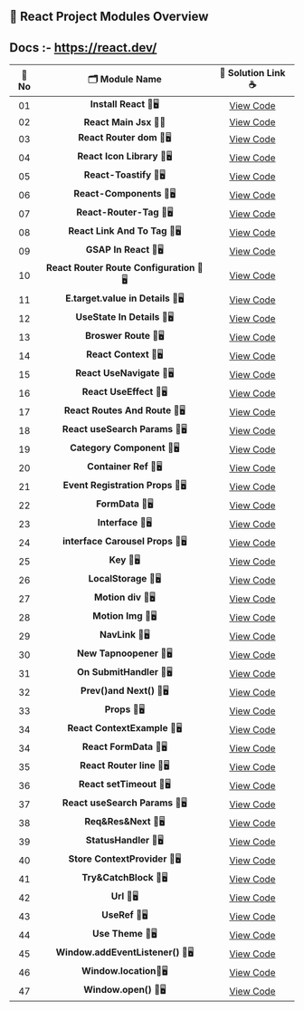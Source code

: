 ## 🧩 React Project Modules Overview

## Docs :- https://react.dev/

| 🔢 **No** | 🗂️ **Module Name**                | 🔗 **Solution Link** ☕ |
|:--------:|:----------------------------------:|:----------------------:|
| 01       | **Install React** 🎨🖥️                  | [View Code](https://github.com/Sangram03/Hackthons-Ideas-used/blob/main/Frontend/React/ReactInstall.md) |
| 02       | **React Main Jsx** 🧠🔧                    | [View Code](https://github.com/Sangram03/Hackthons-Ideas-used/blob/main/Frontend/React/ReactMainJsx.md) |
| 03       | **React Router dom** 🎨🖥️                  | [View Code](https://github.com/Sangram03/Hackthons-Ideas-used/blob/main/Frontend/React/ReactRouterdom.md) |
| 04       | **React Icon Library** 🎨🖥️                  | [View Code](https://github.com/Sangram03/Hackthons-Ideas-used/blob/main/Frontend/React/Ucide-react.md) |
| 05       | **React-Toastify** 🎨🖥️                  | [View Code](https://github.com/Sangram03/Hackthons-Ideas-used/blob/main/Frontend/React/React-Toastify.md) |
| 06       | **React-Components** 🎨🖥️                  | [View Code](https://github.com/Sangram03/Hackthons-Ideas-used/blob/main/Frontend/React/ReactComp_Website.md) |
| 07       | **React-Router-Tag** 🎨🖥️                  | [View Code](https://github.com/Sangram03/Hackthons-Ideas-used/blob/main/Frontend/React/ReactRouteTag.md) |
| 08       | **React Link And To Tag** 🎨🖥️                  | [View Code](https://github.com/Sangram03/Hackthons-Ideas-used/blob/main/Frontend/React/ReactLinkAndToTag.md) |
| 09       | **GSAP In React** 🎨🖥️                  | [View Code](https://github.com/Sangram03/Hackthons-Ideas-used/blob/main/Frontend/React/GSAPInREact.md) |
| 10       | **React Router Route Configuration** 🎨🖥️                  | [View Code](https://github.com/Sangram03/Hackthons-Ideas-used/blob/main/Frontend/React/ReactRouterRouteConfiguration.md) |
| 11       | **E.target.value in Details** 🎨🖥️                  | [View Code](https://github.com/Sangram03/Hackthons-Ideas-used/blob/main/Frontend/React/E.target.value.md) |
| 12       | **UseState In Details** 🎨🖥️                  | [View Code](https://github.com/Sangram03/Hackthons-Ideas-used/blob/main/Frontend/React/UseStateInDetails.md) |
| 13       | **Broswer Route** 🎨🖥️                  | [View Code](https://github.com/Sangram03/Hackthons-Ideas-used/blob/main/Frontend/React/BroswerRoute.md) |
| 14       | **React Context** 🎨🖥️                  | [View Code](https://github.com/Sangram03/Hackthons-Ideas-used/blob/main/Frontend/React/ReactContext.md) |
| 15       | **React UseNavigate** 🎨🖥️                  | [View Code](https://github.com/Sangram03/Hackthons-Ideas-used/blob/main/Frontend/React/UseNavigate.md) |
| 16       | **React UseEffect** 🎨🖥️                  | [View Code](https://github.com/Sangram03/Hackthons-Ideas-used/blob/main/Frontend/React/ReactUseEffect.md) |
| 17       | **React Routes And Route** 🎨🖥️                  | [View Code](https://github.com/Sangram03/Hackthons-Ideas-used/blob/main/Frontend/React/ReactRoutesAndRoute.md) |
| 18       | **React useSearch Params** 🎨🖥️                  | [View Code](https://github.com/Sangram03/Hackthons-Ideas-used/blob/main/Frontend/React/ReactuseSearchParams.md) |
| 19       | **Category Component** 🎨🖥️                  | [View Code](https://github.com/Sangram03/Hackthons-Ideas-used/blob/main/Frontend/React/CategoryComponent.md) |
| 20       | **Container Ref** 🎨🖥️                  | [View Code](https://github.com/Sangram03/Hackthons-Ideas-used/blob/main/Frontend/React/ContainerRef.md) |
| 21       | **Event Registration Props** 🎨🖥️                  | [View Code](https://github.com/Sangram03/Hackthons-Ideas-used/blob/main/Frontend/React/EventRegistrationProps.md) |
| 22       | **FormData** 🎨🖥️                  | [View Code](https://github.com/Sangram03/Hackthons-Ideas-used/blob/main/Frontend/React/FormData.md) |
| 23       | **Interface** 🎨🖥️                  | [View Code](https://github.com/Sangram03/Hackthons-Ideas-used/blob/main/Frontend/React/Interface.md) |
| 24       | **interface Carousel Props** 🎨🖥️                  | [View Code](https://github.com/Sangram03/Hackthons-Ideas-used/blob/main/Frontend/React/interfaceCarouselProps.md) |
| 25       | **Key** 🎨🖥️                  | [View Code](https://github.com/Sangram03/Hackthons-Ideas-used/blob/main/Frontend/React/Key.md) |
| 26       | **LocalStorage** 🎨🖥️                  | [View Code](https://github.com/Sangram03/Hackthons-Ideas-used/blob/main/Frontend/React/LocalStorage.md) |
| 27       | **Motion div** 🎨🖥️                  | [View Code](https://github.com/Sangram03/Hackthons-Ideas-used/blob/main/Frontend/React/motion.div.md) |
| 28       | **Motion Img** 🎨🖥️                  | [View Code](https://github.com/Sangram03/Hackthons-Ideas-used/blob/main/Frontend/React/motion.img.md) |
| 29       | **NavLink** 🎨🖥️                  | [View Code](https://github.com/Sangram03/Hackthons-Ideas-used/blob/main/Frontend/React/Navlink.md) |
| 30       | **New Tapnoopener** 🎨🖥️                  | [View Code](https://github.com/Sangram03/Hackthons-Ideas-used/blob/main/Frontend/React/NewTapnoopener.md) |
| 31       | **On SubmitHandler** 🎨🖥️                  | [View Code](https://github.com/Sangram03/Hackthons-Ideas-used/blob/main/Frontend/React/OnSubmitHandler.md) |
| 32       | **Prev()and Next()** 🎨🖥️                  | [View Code](https://github.com/Sangram03/Hackthons-Ideas-used/blob/main/Frontend/React/Prev()andNext().md) |
| 33       | **Props** 🎨🖥️                  | [View Code](https://github.com/Sangram03/Hackthons-Ideas-used/blob/main/Frontend/React/Props.md) |
| 34       | **React ContextExample** 🎨🖥️                  | [View Code](https://github.com/Sangram03/Hackthons-Ideas-used/blob/main/Frontend/React/ReactContextExample.md) |
| 34       | **React FormData** 🎨🖥️                  | [View Code](https://github.com/Sangram03/Hackthons-Ideas-used/blob/main/Frontend/React/ReactFormData.md) |
| 35       | **React Router line** 🎨🖥️                  | [View Code](https://github.com/Sangram03/Hackthons-Ideas-used/blob/main/Frontend/React/ReactRouterline.md) |
| 36       | **React setTimeout** 🎨🖥️                  | [View Code](https://github.com/Sangram03/Hackthons-Ideas-used/blob/main/Frontend/React/ReactsetTimeout.md) |
| 37       | **React useSearch Params** 🎨🖥️                  | [View Code](https://github.com/Sangram03/Hackthons-Ideas-used/blob/main/Frontend/React/ReactuseSearchParams.md) |
| 38       | **Req&Res&Next** 🎨🖥️                  | [View Code](https://github.com/Sangram03/Hackthons-Ideas-used/blob/main/Frontend/React/Req&Res&Next.md) |
| 39       | **StatusHandler** 🎨🖥️                  | [View Code](https://github.com/Sangram03/Hackthons-Ideas-used/blob/main/Frontend/React/StatusHandler.md) |
| 40       | **Store ContextProvider** 🎨🖥️                  | [View Code](https://github.com/Sangram03/Hackthons-Ideas-used/blob/main/Frontend/React/StoreContextProvider.md) |
| 41       | **Try&CatchBlock** 🎨🖥️                  | [View Code](https://github.com/Sangram03/Hackthons-Ideas-used/blob/main/Frontend/React/Try&CatchBlock.md) |
| 42       | **Url** 🎨🖥️                  | [View Code](https://github.com/Sangram03/Hackthons-Ideas-used/blob/main/Frontend/React/Url.md) |
| 43       | **UseRef** 🎨🖥️                  | [View Code](https://github.com/Sangram03/Hackthons-Ideas-used/blob/main/Frontend/React/UseRef.md) |
| 44       | **Use Theme** 🎨🖥️                  | [View Code](https://github.com/Sangram03/Hackthons-Ideas-used/blob/main/Frontend/React/useTheme.md) |
| 45       | **Window.addEventListener()** 🎨🖥️                  | [View Code](https://github.com/Sangram03/Hackthons-Ideas-used/blob/main/Frontend/React/Window.addEventListener().md) |
| 46       | **Window.location**🎨🖥️                  | [View Code](https://github.com/Sangram03/Hackthons-Ideas-used/blob/main/Frontend/React/Window.location.md) |
| 47       | **Window.open()** 🎨🖥️                  | [View Code](https://github.com/Sangram03/Hackthons-Ideas-used/blob/main/Frontend/React/Window.open().md) |




